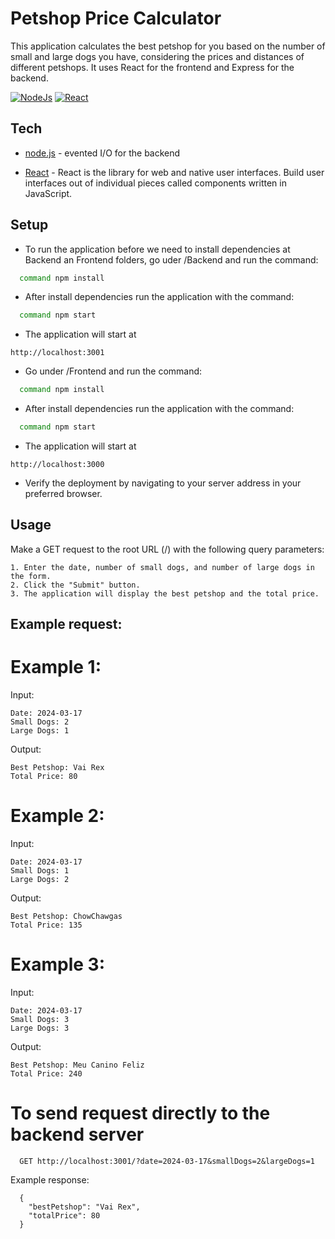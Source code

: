 # Petshop Price Calculator

This application calculates the best petshop for you based on the number of small and large dogs you have, considering the prices and distances of different petshops. It uses React for the frontend and Express for the backend.

[![NodeJs](https://upload.wikimedia.org/wikipedia/commons/thumb/d/d9/Node.js_logo.svg/220px-Node.js_logo.svg.png)](https://nodejs.org/en/) [![React](https://upload.wikimedia.org/wikipedia/commons/thumb/a/a7/React-icon.svg/220px-React-icon.svg.png)](https://reactjs.org/) 


## Tech

- [node.js](https://nodejs.org/en/) - evented I/O for the backend

- [React](https://legacy.reactjs.org/) - React is the library for web and native user interfaces. Build user interfaces out of individual pieces called components written in JavaScript.
## Setup

- To run the application before we need to install dependencies at Backend an Frontend folders, go uder /Backend and run the command:
```sh
  command npm install
```
- After install dependencies run the application with the command:
```sh
  command npm start
```
- The application will start at 
```
http://localhost:3001
```
- Go under /Frontend and run the command:
```sh
  command npm install
```
- After install dependencies run the application with the command:
```sh
  command npm start
```
- The application will start at 
```
http://localhost:3000
```
- Verify the deployment by navigating to your server address in
  your preferred browser.


## Usage

Make a GET request to the root URL (/) with the following query parameters:

    1. Enter the date, number of small dogs, and number of large dogs in the form.
    2. Click the "Submit" button.
    3. The application will display the best petshop and the total price.

## Example request:

# Example 1:

Input:

    Date: 2024-03-17
    Small Dogs: 2
    Large Dogs: 1

Output:

    Best Petshop: Vai Rex
    Total Price: 80

# Example 2:

Input:

    Date: 2024-03-17
    Small Dogs: 1
    Large Dogs: 2

Output:

    Best Petshop: ChowChawgas
    Total Price: 135

# Example 3:

Input:

    Date: 2024-03-17
    Small Dogs: 3
    Large Dogs: 3
Output:

    Best Petshop: Meu Canino Feliz
    Total Price: 240

# To send request directly to the backend server 
```
  GET http://localhost:3001/?date=2024-03-17&smallDogs=2&largeDogs=1
```
  Example response:
```
  {
    "bestPetshop": "Vai Rex",
    "totalPrice": 80
  }
```


  
